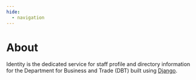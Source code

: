 ```yaml
---
hide:
  - navigation
---
```


# About

Identity is the dedicated service for staff profile and directory information for the Department for Business and Trade (DBT) built using [Django](https://www.djangoproject.com/).